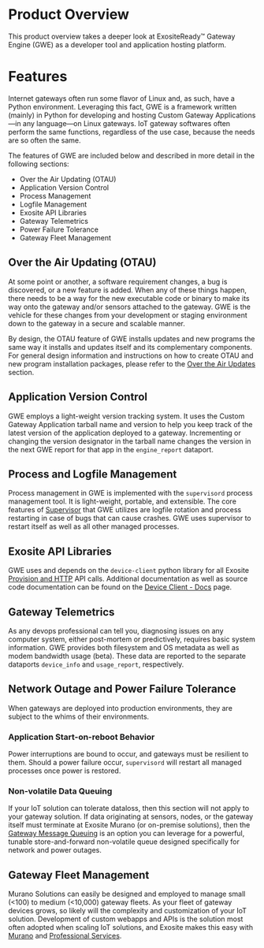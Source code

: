 # Product Overview

This product overview takes a deeper look at ExositeReady™ Gateway Engine (GWE) as a
developer tool and application hosting platform.

# Features

Internet gateways often run some flavor of Linux and, as such, have a
Python environment. Leveraging this fact, GWE is a framework
written (mainly) in Python for developing and hosting Custom Gateway
Applications—in any language—on Linux gateways. IoT gateway softwares
often perform the same functions, regardless of the use case, because the
needs are so often the same.

The features of GWE are included below and described in more detail in 
the following sections:

* Over the Air Updating (OTAU)
* Application Version Control
* Process Management
* Logfile Management
* Exosite API Libraries
* Gateway Telemetrics
* Power Failure Tolerance
* Gateway Fleet Management

## Over the Air Updating (OTAU)

At some point or another, a software requirement changes, a bug is
discovered, or a new feature is added. When any of these things happen,
there needs to be a way for the new executable code or binary to make
its way onto the gateway and/or sensors attached to the
gateway. GWE is the vehicle for these changes from your
development or staging environment down to the gateway in a secure and
scalable manner.

By design, the OTAU feature of GWE installs updates and new
programs the same way it installs and updates itself and its
complementary components. For general design information and
instructions on how to create OTAU and new program installation
packages, please refer to the [Over the Air Updates](/exositeready/gwe/otau/) section.

## Application Version Control

GWE employs a light-weight version tracking system. It uses
the Custom Gateway Application tarball name and version to help you keep
track of the latest version of the application deployed to a gateway.
Incrementing or changing the version designator in the tarball name
changes the version in the next GWE report for that app in
the `engine_report` dataport.

## Process and Logfile Management

Process management in GWE is implemented with the
`supervisord` process management tool. It is light-weight, portable, and
extensible. The core features of [Supervisor](http://supervisord.org)
that GWE utilizes are logfile rotation and process restarting
in case of bugs that can cause crashes. GWE uses supervisor
to restart itself as well as all other managed processes.

## Exosite API Libraries

GWE uses and depends on the `device-client` python library
for all Exosite [Provision and
HTTP](/reference/products/device_api/http/) API
calls. Additional documentation as well as source code documentation can
be found on the
[Device Client - Docs](/exositeready/gwe/device-client) page.

## Gateway Telemetrics

As any devops professional can tell you, diagnosing issues on any
computer system, either post-mortem or predictively, requires basic system
information. GWE provides both filesystem and OS metadata as
well as modem bandwidth usage (beta). These data are reported to
the separate dataports `device_info` and `usage_report`, respectively.

## Network Outage and Power Failure Tolerance

When gateways are deployed into production environments, they are subject
to the whims of their environments.

### Application Start-on-reboot Behavior

Power interruptions are bound to occur, and gateways must be resilient to
them. Should a power failure occur, `supervisord` will restart all
managed processes once power is restored.

### Non-volatile Data Queuing

If your IoT solution can tolerate dataloss, then this section will not
apply to your gateway solution. If data originating at sensors, nodes, or
the gateway itself must terminate at Exosite Murano (or
on-premise solutions), then the [Gateway Message
Queuing](/exositeready/gwe/gmq/) is an option
you can leverage for a powerful, tunable store-and-forward non-volatile
queue designed specifically for network and power outages.

## Gateway Fleet Management

Murano Solutions can easily be designed and employed to manage small
(&lt;100) to medium (&lt;10,000) gateway fleets. As your fleet of
gateway devices grows, so likely will the complexity and customization
of your IoT solution. Development of custom webapps and APIs is the
solution most often adopted when scaling IoT solutions, and Exosite makes
this easy with [Murano](https://exosite.com/murano/) and [Professional
Services](https://exosite.com/services/professional-services/).
